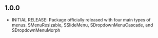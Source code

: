 ## 1.0.0

* INITIAL RELEASE: Package officially released with four main types of menus. SMenuResizable, SSlideMenu, SDropdownMenuCascade, and SDropdownMenuMorph